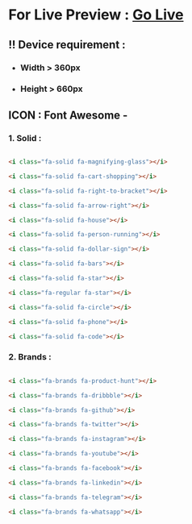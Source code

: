 # For Live Preview : [Go Live](https://sheikhmuhammadantor.github.io/influencer-gear-responsive/)

## !! Device requirement : 
- ### Width > 360px
- ### Height > 660px

## ICON : Font Awesome -

### 1. Solid :
```html

<i class="fa-solid fa-magnifying-glass"></i>

<i class="fa-solid fa-cart-shopping"></i>

<i class="fa-solid fa-right-to-bracket"></i>

<i class="fa-solid fa-arrow-right"></i>

<i class="fa-solid fa-house"></i>

<i class="fa-solid fa-person-running"></i>

<i class="fa-solid fa-dollar-sign"></i>

<i class="fa-solid fa-bars"></i>

<i class="fa-solid fa-star"></i>

<i class="fa-regular fa-star"></i>

<i class="fa-solid fa-circle"></i>

<i class="fa-solid fa-phone"></i>

<i class="fa-solid fa-code"></i>

```

### 2. Brands :
```html

<i class="fa-brands fa-product-hunt"></i>

<i class="fa-brands fa-dribbble"></i>

<i class="fa-brands fa-github"></i>

<i class="fa-brands fa-twitter"></i>

<i class="fa-brands fa-instagram"></i>

<i class="fa-brands fa-youtube"></i>

<i class="fa-brands fa-facebook"></i>

<i class="fa-brands fa-linkedin"></i>

<i class="fa-brands fa-telegram"></i>

<i class="fa-brands fa-whatsapp"></i>

```